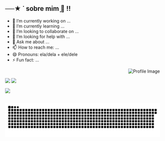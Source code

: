 ## ──★ ˙ sobre mim ̟🐇 !!

- 🔭 I’m currently working on ...
- 🌱 I’m currently learning ...
- 👯 I’m looking to collaborate on ...
- 🤔 I’m looking for help with ...
- 💬 Ask me about ...
- 📫 How to reach me: ...
- 😄 Pronouns: ela/dela + ele/dele
- ⚡ Fun fact: ...



<p align="right">
  <img src="https://github.com/pirezita/pirezita/assets/156138287/ebc54801-c688-4d15-a645-24d44f723b0a" alt="Profile Image" width="150" height="auto">
</p>

<p align="left">
  <img src="https://github-readme-stats.vercel.app/api?username=Pirezita&theme=rose&show_icons=true&hide_border=false&count_private=true" height="160cm">
  <img src="https://github-readme-stats.vercel.app/api/top-langs/?username=Pirezita&theme=rose&show_icons=true&hide_border=false&layout=compact" height="160cm">
</p>

<a href = "https://www.linkedin.com/in/aline-pirez" target="_blank"><img src="https://img.shields.io/badge/-LinkedIn-%230077B5?style=for-the-badge&logo=linkedin&logoColor=white" target="_blank"></a>

##

![snake gif](https://github.com/pirezita/pirezita/blob/output/github-contribution-grid-snake-dark.svg)
